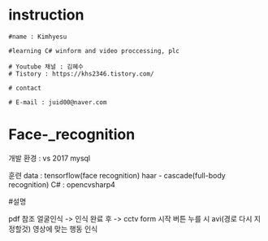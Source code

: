 # instruction

	#name : Kimhyesu
    
	#learning C# winform and video proccessing, plc
	
	# Youtube 채널 : 김혜수
	# Tistory : https://khs2346.tistory.com/
	
	# contact
	
	# E-mail : juid00@naver.com


# Face-_recognition

개발 환경 : vs 2017 mysql

훈련 data : tensorflow(face recognition) haar - cascade(full-body recognition)
	C# : opencvsharp4
	
#설명

pdf 참조
얼굴인식  -> 인식 완료 후 -> cctv form 시작 버튼 누를 시 avi(경로 다시 지정할것) 영상에 맞는 행동 인식







